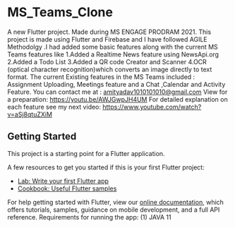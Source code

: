 # MS_Teams_Clone

A new Flutter project.
Made during MS ENGAGE PRODRAM 2021. 
This project is made using Flutter and Firebase and I have followed AGILE Methodolgy .I had added some basic features along with the current MS Teams features like 
1.Added a  Realtime News feature using NewsApi.org
2.Added a Todo List
3.Added a QR code Creator and Scanner
4.OCR (optical character recognition)which converts an image directly to text format.
The current Existing features in the MS Teams included :
Assignment Uploading, Meetings feature and a Chat ,Calendar and  Activity Feature.
You can contact me at : amityadav1010101010@gmail.com
View for a preparation: https://youtu.be/AWJGwpJH4UM
For detailed explanation on each feature see my next video:
https://www.youtube.com/watch?v=aSj8qtuZXiM
## Getting Started

This project is a starting point for a Flutter application.

A few resources to get you started if this is your first Flutter project:

- [Lab: Write your first Flutter app](https://flutter.dev/docs/get-started/codelab)
- [Cookbook: Useful Flutter samples](https://flutter.dev/docs/cookbook)

For help getting started with Flutter, view our
[online documentation](https://flutter.dev/docs), which offers tutorials,
samples, guidance on mobile development, and a full API reference.
 Requirements for running the app:
 (1) JAVA 11
 
